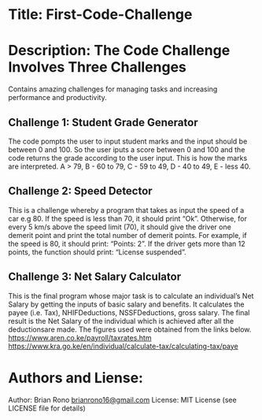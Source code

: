 # Title: First-Code-Challenge

# Description: The Code Challenge Involves Three Challenges
Contains amazing challenges for managing tasks and increasing performance and productivity.
## Challenge 1: Student Grade Generator
The code pompts the user to input student marks and the input should be between 0 and 100. 
So the user iputs a score between 0 and 100 and the code returns the grade according to the user input.
This is how the marks are interpreted.
A > 79, B - 60 to 79, C -  59 to 49, D - 40 to 49, E - less 40.

## Challenge 2: Speed Detector 
This is a challenge whereby a program that takes as input the speed of a car e.g 80. If the speed is less than 70, it should print “Ok”. Otherwise, for every 5 km/s above the speed limit (70), it should give the driver one demerit point and print the total number of demerit points.
For example, if the speed is 80, it should print: “Points: 2”. If the driver gets more than 12 points, the function should print: “License suspended”.

## Challenge 3: Net Salary Calculator
This is the final program whose major task is to calculate an individual’s Net Salary by getting the inputs of basic salary and benefits. It calculates the payee (i.e. Tax), NHIFDeductions, NSSFDeductions, gross salary. The final result is the Net Salary of the individual which is achieved after all the deductionsare made.
The figures used were obtained from the links below.
    https://www.aren.co.ke/payroll/taxrates.htm 
    https://www.kra.go.ke/en/individual/calculate-tax/calculating-tax/paye

# Authors and Liense:
Author: Brian Rono brianrono16@gmail.com
License: MIT License (see LICENSE file for details)
